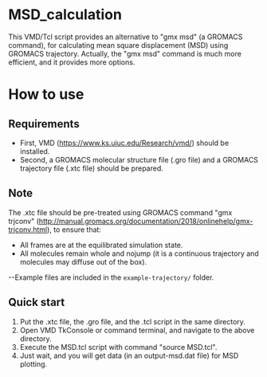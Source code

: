 # MSD_calculation
This VMD/Tcl script provides an alternative to "gmx msd" (a GROMACS command), for calculating mean square displacement (MSD) using GROMACS trajectory.
Actually, the "gmx msd" command is much more efficient, and it provides more options.


# How to use

## Requirements
- First, VMD (https://www.ks.uiuc.edu/Research/vmd/) should be installed.
- Second, a GROMACS molecular structure file (.gro file) and a GROMACS trajectory file (.xtc file) should be prepared.

## Note
The .xtc file should be pre-treated using GROMACS command "gmx trjconv" (http://manual.gromacs.org/documentation/2018/onlinehelp/gmx-trjconv.html), to ensure that:
- All frames are at the equilibrated simulation state.
- All molecules remain whole and nojump (it is a continuous trajectory and molecules may diffuse out of the box).

--Example files are included in the `example-trajectory/` folder.

## Quick start
1. Put the .xtc file, the .gro file, and the .tcl script in the same directory.
2. Open VMD TkConsole or command terminal, and navigate to the above directory.
3. Execute the MSD.tcl script with command "source MSD.tcl".
4. Just wait, and you will get data (in an output-msd.dat file) for MSD plotting.

